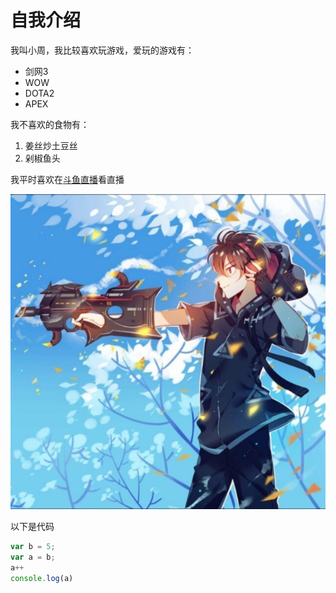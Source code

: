 # 自我介绍

我叫小周，我比较喜欢玩游戏，爱玩的游戏有：

* 剑网3
* WOW
* DOTA2
* APEX

我不喜欢的食物有：

1. 姜丝炒土豆丝
2. 剁椒鱼头


我平时喜欢在[斗鱼直播](https://www.douyu.com/)看直播

![图片](1.jpg)

以下是代码
```JavaScript
var b = 5;
var a = b;
a++
console.log(a)
```